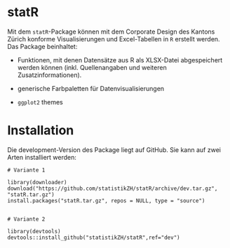 # statR 


Mit dem `statR`-Package können mit dem Corporate Design des Kantons Zürich konforme Visualisierungen und Excel-Tabellen in `R` erstellt werden. Das Package beinhaltet:


- Funktionen, mit denen Datensätze aus R als XLSX-Datei abgespeichert werden können (inkl. Quellenangaben und weiteren Zusatzinformationen).

- generische Farbpaletten für Datenvisualisierungen

- `ggplot2` themes



# Installation

Die development-Version des Package liegt auf GitHub. Sie kann auf zwei Arten installiert werden:

```
# Variante 1

library(downloader)
download("https://github.com/statistikZH/statR/archive/dev.tar.gz", "statR.tar.gz")
install.packages("statR.tar.gz", repos = NULL, type = "source")


# Variante 2

library(devtools)
devtools::install_github("statistikZH/statR",ref="dev")
```







